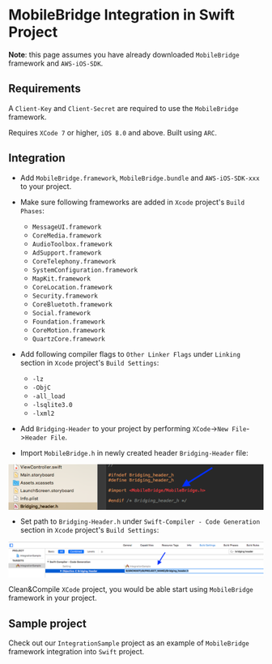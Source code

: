 # MobileBridge Integration in Swift Project #

**Note**: this page assumes you have already downloaded `MobileBridge` framework and `AWS-iOS-SDK`.
## Requirements ##

A `Client-Key` and `Client-Secret` are required to use the `MobileBridge` framework.

Requires `XCode 7` or higher, `iOS 8.0` and above. Built using `ARC`.

## Integration ##

* Add `MobileBridge.framework`, `MobileBridge.bundle` and `AWS-iOS-SDK-xxx` to your project.
* Make sure following frameworks are added in `Xcode` project's `Build Phases`:
  * `MessageUI.framework` 
  * `CoreMedia.framework`
  * `AudioToolbox.framework`
  * `AdSupport.framework`
  * `CoreTelephony.framework`
  * `SystemConfiguration.framework`
  * `MapKit.framework`
  * `CoreLocation.framework`
  * `Security.framework`
  * `CoreBluetoth.framework`
  * `Social.framework`
  * `Foundation.framework`
  * `CoreMotion.framework`
  * `QuartzCore.framework`

* Add following compiler flags to `Other Linker Flags` under `Linking` section in `Xcode` project's `Build Settings`:
  * `-lz` 
  * `-ObjC` 
  * `-all_load` 
  * `-lsqlite3.0` 
  * `-lxml2`

* Add `Bridging-Header` to your project by performing `XCode`->`New File`->`Header File`.

* Import `MobileBridge.h` in newly created header `Bridging-Header` file:
<p align="center">
<img align="center" src="images/import_mobile_bridge_header.png" alt="Import MobileBridge header">
</p>

* Set path to `Bridging-Header.h` under `Swift-Compiler - Code Generation` section in `Xcode` project's `Build Settings`:
<p align="center">
<img align="center" src="images/set_path_to_bridging_header.png" alt="Set path to Bridging header">
</p>

Clean&Compile `XCode` project, you would be able start using `MobileBridge` framework in your project.

## Sample project ##

Check out our `IntegrationSample` project as an example of `MobileBridge` framework integration into `Swift` project.

